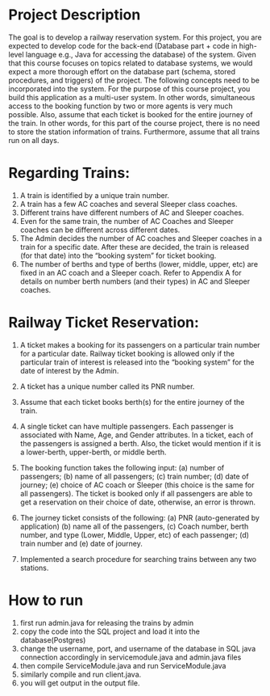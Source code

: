 # Project Description

The goal is to develop a railway reservation system. For this project, you are expected to develop code for the back-end
(Database part + code in high-level language e.g., Java for accessing the database) of the system. Given that this course
focuses on topics related to database systems, we would expect a more thorough effort on the database part (schema,
stored procedures, and triggers) of the project. The following concepts need to be incorporated into the system. For the purpose
of this course project, you build this application as a multi-user system. In other words, simultaneous access to the
booking function by two or more agents is very much possible. Also, assume that each ticket is booked for the entire
journey of the train. In other words, for this part of the course project, there is no need to store the station information of
trains. Furthermore, assume that all trains run on all days.

# Regarding Trains:
1. A train is identified by a unique train number.
2. A train has a few AC coaches and several Sleeper class coaches.
3. Different trains have different numbers of AC and Sleeper coaches.
4. Even for the same train, the number of AC Coaches and Sleeper coaches can be different across different dates.
5. The Admin decides the number of AC coaches and Sleeper coaches in a train for a specific date. After these are
decided, the train is released (for that date) into the “booking system” for ticket booking.
6. The number of berths and type of berths (lower, middle, upper, etc) are fixed in an AC coach and a Sleeper coach.
Refer to Appendix A for details on number berth numbers (and their types) in AC and Sleeper coaches.

# Railway Ticket Reservation:
1. A ticket makes a booking for its passengers on a particular train number for a particular date. Railway ticket
booking is allowed only if the particular train of interest is released into the “booking system” for the date of
interest by the Admin.
2. A ticket has a unique number called its PNR number.
3. Assume that each ticket books berth(s) for the entire journey of the train.
4. A single ticket can have multiple passengers. Each passenger is associated with Name, Age, and Gender
attributes. In a ticket, each of the passengers is assigned a berth. Also, the ticket would mention if it is a
lower-berth, upper-berth, or middle berth.
5. The booking function takes the following input: (a) number of passengers; (b) name of all passengers; (c) train
number; (d) date of journey; (e) choice of AC coach or Sleeper (this choice is the same for all passengers). The
ticket is booked only if all passengers are able to get a reservation on their choice of date, otherwise, an error is
thrown.
6. The journey ticket consists of the following: (a) PNR (auto-generated by application) (b) name all of the
passengers, (c) Coach number, berth number, and type (Lower, Middle, Upper, etc) of each passenger; (d) train
number and (e) date of journey.

7. Implemented a search procedure for searching trains between any two stations. 

# How to run
1. first run admin.java for releasing the trains by admin
2. copy the code into the SQL project and load it into the database(Postgres)
3. change the username, port, and username of the database in SQL java connection accordingly in servicemodule.java and admin.java files
4. then compile ServiceModule.java and run ServiceModule.java
5. similarly compile and run client.java.
6. you will get output in the output file.
